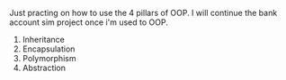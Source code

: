 Just practing on how to use the 4 pillars of OOP. I will continue the bank account sim project once i'm used to OOP.
1. Inheritance
2. Encapsulation
3. Polymorphism
4. Abstraction
